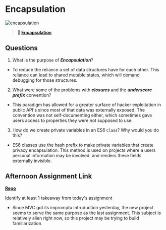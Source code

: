 # Encapsulation

![encapsulation](https://bcw.blob.core.windows.net/public/img/journals/5838157482080222)

> **📖 [Encapsulation](https://codeworksacademy.com/fs-student-guide/resources/wk3/02-Encapsulation)**

## Questions

1. What is the purpose of ***Encapsulation***?

- To reduce the reliance a set of data structures have for each other. This reliance can lead to shared mutable states, which will demand debugging for those structures.

2. What were some of the problems with ***closures*** and the ***underscore prefix*** convention?

- This paradigm has allowed for a greater surface of hacker exploitation in public API's since most of that data was externally exposed. The convention was not self-documenting either, which sometimes gave users access to properties they were not supposed to use.

3. How do we create private variables in an ES6 `Class`? Why would you do this?

- ES6 classes use the hash prefix to make private variables that create privacy encapsulation. This method is used on projects where a users personal information may be involved, and renders these fields externally invisible. 

## Afternoon Assignment Link

**[Repo](https://github.com/doctorgrant99/Vendr.git)**

Identify at least 1 takeaway from today's assignment

- Since MVC got its impromptu introduction yesterday, the new project seems to serve the same purpose as the last assignment. This subject is relatively alien right now, so this project may be trying to build familiarization.
